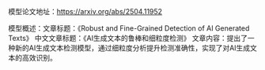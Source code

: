 模型论文地址：https://arxiv.org/abs/2504.11952

模型概述：文章标题：《Robust and Fine-Grained Detection of AI Generated Texts》
中文文章标题：《AI生成文本的鲁棒和细粒度检测》
文章内容：提出了一种新的AI生成文本检测模型，通过细粒度分析提升检测准确性，实现了对AI生成文本的高效识别。
